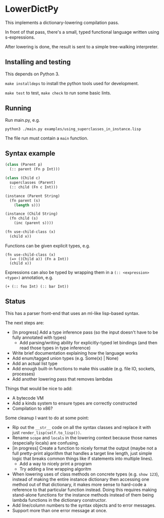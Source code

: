 # LowerDictPy

This implements a dictionary-lowering compilation pass.

In front of that pass, there's a small, typed functional language written using s-expressions.

After lowering is done, the result is sent to a simple tree-walking interpreter.

## Installing and testing

This depends on Python 3.

`make installdeps` to install the python tools used for development.

`make test` to test, `make check` to run some basic lints.

## Running

Run main.py, e.g.

    python3 ./main.py examples/using_superclasses_in_instance.lisp


The file run must contain a `main` function.

## Syntax example

```lisp
(class (Parent p)
  (:: parent (Fn p Int)))

(class (Child c)
  superclasses (Parent)
  (:: child (Fn c Int)))

(instance (Parent String)
  (fn parent (s)
    (length s)))

(instance (Child String)
  (fn child (s)
    (inc (parent s))))

(fn use-child-class (x)
  (child x))
```

Functions can be given explicit types, e.g.


```
(fn use-child-class (x)
  (=> ((Child a)) (Fn a Int))
  (child x))
```

Expressions can also be typed by wrapping them in a `(:: <expression> <type>)` annotation, e.g.

```
(+ (:: foo Int) (:: bar Int))
```


## Status

This has a parser front-end that uses an ml-like lisp-based syntax.

The next steps are:

- [In progress] Add a type inference pass (so the input doesn't have to be fully annotated with types)
    - Add parsing/writing ability for explicitly-typed let bindings (and then read those types in
      type inference)
- Write brief documentation explaining how the language works
- Add enum/tagged union types (e.g. Some(x) | None)
- Add an actual list type
- Add enough built-in functions to make this usable (e.g. file IO, sockets, processes)
- Add another lowering pass that removes lambdas

Things that would be nice to add:

- A bytecode VM
- Add a kinds system to ensure types are correctly constructed
- Compilation to x86?

Some cleanup I want to do at some point:

- Rip out the `__str__` code on all the syntax classes and replace it with just
  `render_lisp(self.to_lisp())`.
- Rename `scope` and `locals` in the lowering context because those names (especially locals) are
  confusing.
- [in progress] Create a function to nicely format the output (maybe not a full pretty-print
  algorithm that handles a target line length, just simple logic that breaks common things like if
  statements into multiple lines).
    - Add a way to nicely print a program
    - Try adding a line wrapping algoritm
- When lowering uses of class methods on concrete types (e.g. `show 123`), instead of making the
  entire instance dictionary then accessing one method out of that dictionary, it makes more sense
  to hard-code a reference to that particular function instead. Doing this requires making
  stand-alone functions for the instance methods instead of them being lambda functions in the
  dictionary constructor.
- Add line/column numbers to the syntax objects and to error messages.
- Support more than one error message at once.
